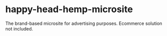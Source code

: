 # happy-head-hemp-microsite
The brand-based microsite for advertising purposes. Ecommerce solution not included.
